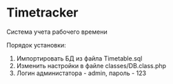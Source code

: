 # Timetracker
Система учета рабочего времени

Порядок установки:<br/>
1. Импортировать БД из файла Timetable.sql<br/>
2. Изменить настройки в файле classes/DB.class.php
3. Логин администатора - admin, пароль - 123